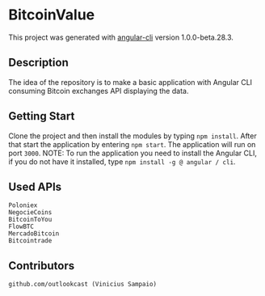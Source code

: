 # BitcoinValue

This project was generated with [angular-cli](https://github.com/angular/angular-cli) version 1.0.0-beta.28.3.

## Description
The idea of the repository is to make a basic application with Angular CLI consuming Bitcoin exchanges API displaying the data.

## Getting Start
Clone the project and then install the modules by typing `npm install`. After that start the application by entering `npm start`. The application will run on port `3000`. 
NOTE: To run the application you need to install the Angular CLI, if you do not have it installed, type `npm install -g @ angular / cli`.

## Used APIs
	Poloniex
	NegocieCoins
	BitcoinToYou
	FlowBTC
	MercadoBitcoin
	Bitcointrade

## Contributors
	github.com/outlookcast (Vinicius Sampaio)
